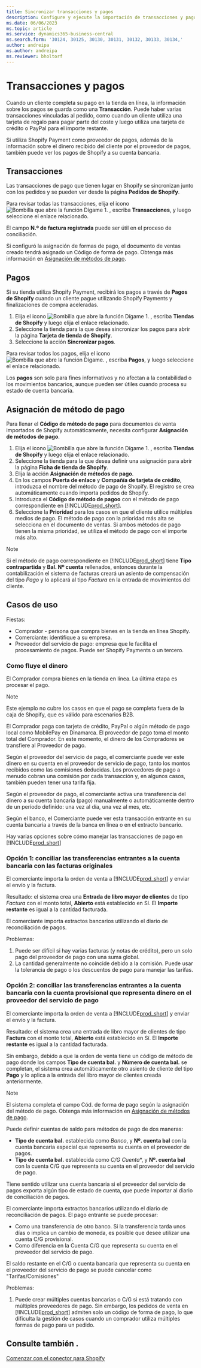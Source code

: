 ```yaml
---
title: Sincronizar transacciones y pagos
description: Configure y ejecute la importación de transacciones y pagos desde Shopify.
ms.date: 06/06/2023
ms.topic: article
ms.service: dynamics365-business-central
ms.search.form: '30124, 30125, 30130, 30131, 30132, 30133, 30134,'
author: andreipa
ms.author: andreipa
ms.reviewer: bholtorf
---
```


# <a name="transactions-and-payouts" />Transacciones y pagos

Cuando un cliente completa su pago en la tienda en línea, la información sobre los pagos se guarda como una **Transacción**. Puede haber varias transacciones vinculadas al pedido, como cuando un cliente utiliza una tarjeta de regalo para pagar parte del coste y luego utiliza una tarjeta de crédito o PayPal para el importe restante.

Si utiliza Shopify Payment como proveedor de pagos, además de la información sobre el dinero recibido del cliente por el proveedor de pagos, también puede ver los pagos de Shopify a su cuenta bancaria.

## <a name="transactions" />Transacciones

Las transacciones de pago que tienen lugar en Shopify se sincronizan junto con los pedidos y se pueden ver desde la página **Pedidos de Shopify**.

Para revisar todas las transacciones, elija el icono ![Bombilla que abre la función Dígame 1.](../media/ui-search/search_small.png "Dígame qué desea hacer") , escriba **Transacciones**, y luego seleccione el enlace relacionado.

El campo **N.º de factura registrada** puede ser útil en el proceso de conciliación.

Si configuró la asignación de formas de pago, el documento de ventas creado tendrá asignado un Código de forma de pago. Obtenga más información en [Asignación de métodos de pago](#payment-method-mapping).

## <a name="payouts" />Pagos

Si su tienda utiliza Shopify Payment, recibirá los pagos a través de **Pagos de Shopify** cuando un cliente pague utilizando Shopify Payments y finalizaciones de compra aceleradas.

1. Elija el icono ![Bombilla que abre la función Dígame 1.](../media/ui-search/search_small.png "Dígame qué desea hacer") , escriba **Tiendas de Shopify** y luego elija el enlace relacionado.
2. Seleccione la tienda para la que desea sincronizar los pagos para abrir la página **Tarjeta de tienda de Shopify**.
3. Seleccione la acción **Sincronizar pagos**.

Para revisar todos los pagos, elija el icono ![Bombilla que abre la función Dígame.](../media/ui-search/search_small.png "Dígame qué desea hacer") , escriba **Pagos**, y luego seleccione el enlace relacionado.

Los **pagos** son solo para fines informativos y no afectan a la contabilidad o los movimientos bancarios, aunque pueden ser útiles cuando procesa su estado de cuenta bancaria.

## <a name="payment-method-mapping" />Asignación de método de pago

Para llenar el **Código de método de pago** para documentos de venta importados de Shopify automáticamente, necesita configurar **Asignación de métodos de pago**.

1. Elija el icono ![Bombilla que abre la función Dígame 1.](../media/ui-search/search_small.png "Dígame qué desea hacer") , escriba **Tiendas de Shopify** y luego elija el enlace relacionado.
2. Seleccione la tienda para la que desea definir una asignación para abrir la página **Ficha de tienda de Shopify**.
3. Elija la acción **Asignación de métodos de pago**.
4. En los campos **Puerta de enlace** y **Compañía de tarjeta de crédito**, introduzca el nombre del método de pago de Shopify. El registro se crea automáticamente cuando importa pedidos de Shopify.
5. Introduzca el **Código de método de pagoo** con el método de pago correspondiente en [!INCLUDE[prod_short](../includes/prod_short.md)].
6. Seleccione la **Prioridad** para los casos en que el cliente utilice múltiples medios de pago. El método de pago con la prioridad más alta se selecciona en el documento de ventas. Si ambos métodos de pago tienen la misma prioridad, se utiliza el método de pago con el importe más alto.

> [!NOTE]  
> Si el método de pago correspondiente en [!INCLUDE[prod_short](../includes/prod_short.md)] tiene **Tipo contrapartida** y **Bal. Nº cuenta** rellenados, entonces durante la contabilización el sistema de facturas creará un asiento de compensación del tipo *Pago* y lo aplicará al tipo *Factura* en la entrada de movimientos del cliente.

## <a name="use-cases" />Casos de uso
  
Fiestas:

* Comprador - persona que compra bienes en la tienda en línea Shopify.
* Comerciante: identifique a su empresa.
* Proveedor del servicio de pago: empresa que le facilita el procesamiento de pagos. Puede ser Shopify Payments o un tercero.

### <a name="how-money-flows" />Como fluye el dinero

El Comprador compra bienes en la tienda en línea. La última etapa es procesar el pago.

>[!NOTE]
> Este ejemplo no cubre los casos en que el pago se completa fuera de la caja de Shopify, que es válido para escenarios B2B.
  
El Comprador paga con tarjeta de crédito, PayPal o algún método de pago local como MobilePay en Dinamarca. El proveedor de pago toma el monto total del Comprador. En este momento, el dinero de los Compradores se transfiere al Proveedor de pago.

Según el proveedor del servicio de pago, el comerciante puede ver este dinero en su cuenta en el proveedor de servicio de pago, tanto los montos recibidos como las comisiones deducidas. Los proveedores de pago a menudo cobran una comisión por cada transacción y, en algunos casos, también pueden tener una tarifa fija.
  
Según el proveedor de pago, el comerciante activa una transferencia del dinero a su cuenta bancaria (pago) manualmente o automáticamente dentro de un período definido: una vez al día, una vez al mes, etc.
  
Según el banco, el Comerciante puede ver esta transacción entrante en su cuenta bancaria a través de la banca en línea o en el extracto bancario.

Hay varias opciones sobre cómo manejar las transacciones de pago en [!INCLUDE[prod_short](../includes/prod_short.md)]
  
### <a name="option--reconcile-incoming-transfers-to-bank-account-against-original-invoices" />Opción 1: conciliar las transferencias entrantes a la cuenta bancaria con las facturas originales
  
El comerciante importa la orden de venta a [!INCLUDE[prod_short](../includes/prod_short.md)] y enviar el envío y la factura.

Resultado: el sistema crea una **Entrada de libro mayor de clientes** de tipo *Factura* con el monto total, **Abierto** está establecido en Sí. El **Importe restante** es igual a la cantidad facturada.

El comerciante importa extractos bancarios utilizando el diario de reconciliación de pagos.

Problemas:

1. Puede ser difícil si hay varias facturas (y notas de crédito), pero un solo pago del proveedor de pago con una suma global.
2. La cantidad generalmente no coincide debido a la comisión. Puede usar la tolerancia de pago o los descuentos de pago para manejar las tarifas.

### <a name="option--reconcile-incoming-transfers-to-bank-account-against-interim-account-representing-money-at-the-payment-provider" />Opción 2: conciliar las transferencias entrantes a la cuenta bancaria con la cuenta provisional que representa dinero en el proveedor del servicio de pago
  
El comerciante importa la orden de venta a [!INCLUDE[prod_short](../includes/prod_short.md)] y enviar el envío y la factura.
  
Resultado: el sistema crea una entrada de libro mayor de clientes de tipo **Factura** con el monto total, **Abierto** está establecido en Sí. El **Importe restante** es igual a la cantidad facturada.

Sin embargo, debido a que la orden de venta tiene un código de método de pago donde los campos **Tipo de cuenta bal.** y **Número de cuenta bal.** se completan, el sistema crea automáticamente otro asiento de cliente del tipo **Pago** y lo aplica a la entrada del libro mayor de clientes creada anteriormente.

>[!NOTE]
> El sistema completa el campo Cód. de forma de pago según la asignación del método de pago. Obtenga más información en [Asignación de métodos de pago](#payment-method-mapping).
  
Puede definir cuentas de saldo para métodos de pago de dos maneras:

* **Tipo de cuenta bal.** establecida como *Banco*, y **Nº. cuenta bal** con la cuenta bancaria especial que representa su cuenta en el proveedor de pagos.
* **Tipo de cuenta bal.** establecida como *C/G Cuenta**, y **Nº. cuenta bal** con la cuenta C/G que representa su cuenta en el proveedor del servicio de pago.

Tiene sentido utilizar una cuenta bancaria si el proveedor del servicio de pagos exporta algún tipo de estado de cuenta, que puede importar al diario de conciliación de pagos.

El comerciante importa extractos bancarios utilizando el diario de reconciliación de pagos. El pago entrante se puede procesar:

* Como una transferencia de otro banco. Si la transferencia tarda unos días o implica un cambio de moneda, es posible que desee utilizar una cuenta C/G provisional.
* Como diferencia en la Cuenta C/G que representa su cuenta en el proveedor del servicio de pago.
  
El saldo restante en el C/G o cuenta bancaria que representa su cuenta en el proveedor del servicio de pago se puede cancelar como "Tarifas/Comisiones"

Problemas:

1. Puede crear múltiples cuentas bancarias o C/G si está tratando con múltiples proveedores de pago. Sin embargo, los pedidos de venta en [!INCLUDE[prod_short](../includes/prod_short.md)] admiten solo un código de forma de pago, lo que dificulta la gestión de casos cuando un comprador utiliza múltiples formas de pago para un pedido.

## <a name="see-also" />Consulte también .

[Comenzar con el conector para Shopify](get-started.md)  
